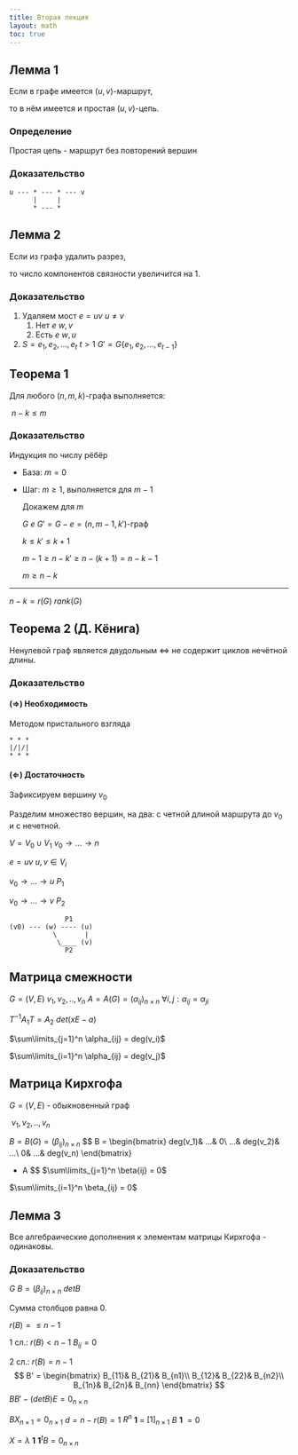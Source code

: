 ```yaml
---
title: Вторая лекция
layout: math
toc: true
---
```


## Лемма 1

Если в графе имеется $(u, v)$-маршрут, 

то в нём имеется и простая $(u, v)$-цепь.

### Определение

Простая цепь - маршрут без повторений вершин

### Доказательство

```
u --- * --- * --- v
      |     |
      * --- *
```

## Лемма 2

Если из графа удалить разрез,

то число компонентов связности увеличится на 1.

### Доказательство

1. Удаляем мост $e = uv$		$u \neq v$
   1. Нет $e$	$w, v$
   2. Есть $e$ 	$w, u$
2. $S = e_1, e_2, ..., e_t$		$t>1$	$G' = G\{e_1, e_2, ..., e_{t-1}\}$

## Теорема 1

Для любого $(n, m, k)$-графа выполняется:

​	$n-k \leq m$ 

### Доказательство

Индукция по числу рёбёр

* База: $m = 0$

* Шаг: $m \geq 1$, выполняется для $m-1$

  Докажем для $m$

  $G$	$e$	$G' = G - e = (n, m-1, k')$-граф

  $k \leq k' \leq k+1$

  $m -1 \geq n - k' \geq n - (k + 1) = n - k -1$

  $m \geq n - k$

---

$n-k = r(G)$	$rank(G)$

## Теорема 2 (Д. Кёнига)

Ненулевой граф является двудольным $\Leftrightarrow$ не содержит циклов нечётной длины.

### Доказательство

#### ($\Rightarrow$) Необходимость

Методом пристального взгляда

```
* * *
|/|/|
* * *
```

#### ($\Leftarrow$) Достаточность

Зафиксируем вершину $v_0$

Разделим множество вершин, на два: с четной длиной маршрута до $v_0$ и с нечетной.

$V = V_0 \cup V_1$		$v_0 \rightarrow ... \rightarrow n$

$e = uv$	$u,v \in V_i$

$v_0 \rightarrow ... \rightarrow u$	$P_1$

$v_0 \rightarrow ... \rightarrow v$	$P_2$

```
              P1
(v0) --- (w) ---- (u)
		   \       |
            \____ (v)
              P2
```



## Матрица смежности

$G = (V, E)$		$v_1, v_2,.., v_n$		$A = A(G) = (\alpha_{ij})_{n×n}$	$\forall i, j:\alpha_{ij} = \alpha_{ji}$

$T^{-1}A_1T = A_2$		$det(xE-a)$

$\sum\limits_{j=1}^n \alpha_{ij} = deg(v_i)$

$\sum\limits_{i=1}^n \alpha_{ij} = deg(v_j)$

## Матрица Кирхгофа

$G=(V,E)$ - обыкновенный граф

​			$v_1, v_2, .., v_n$

$B = B(G) = (\beta_{ij})_{n×n}$
$$
B =
\begin{bmatrix}
deg(v_1)&	...&		0\\
...&		deg(v_2)&	...\\
0&			...&		deg(v_n)
\end{bmatrix}
- A
$$
$\sum\limits_{j=1}^n \beta{ij} = 0$

$\sum\limits_{i=1}^n \beta_{ij} = 0$

## Лемма 3

Все алгебраические дополнения к элементам матрицы Кирхгофа - одинаковы.

### Доказательство

$G$	$B=(\beta_{ij})_{n×n}$	$det B$

Сумма столбцов равна 0.

$r(B) = \leq n-1$

1 сл.: $r(B) < n-1$ 	$B_{ij} = 0$

2 сл.: $r(B) = n-1$
$$
B' = 
\begin{bmatrix}
B_{11}&		B_{21}&		B_{n1}\\
B_{12}&		B_{22}&		B_{n2}\\
B_{1n}&		B_{2n}&		B_{nn}
\end{bmatrix}
$$
$B B'- (det B) E = 0_{n×n}$

$B X_{n×1} = 0_{n×1}$		$d = n - r(B) = 1$	$R^n$		**1** = $[1]_{n×1}$ 	$B$ **1** $= 0$

$X = \lambda$ **1** 			**1**$^t B = 0_{n×n}$

